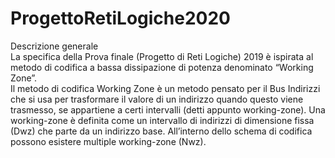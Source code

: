 # ProgettoRetiLogiche2020
 
Descrizione generale  
La specifica della Prova finale (Progetto di Reti Logiche) 2019 è ispirata al metodo di
codifica a bassa dissipazione di potenza denominato “Working Zone”.  
Il metodo di codifica Working Zone è un metodo pensato per il Bus Indirizzi che si usa per
trasformare il valore di un indirizzo quando questo viene trasmesso, se appartiene a certi
intervalli (detti appunto working-zone). Una working-zone è definita come un intervallo di
indirizzi di dimensione fissa (Dwz) che parte da un indirizzo base. All’interno dello schema di
codifica possono esistere multiple working-zone (Nwz).
